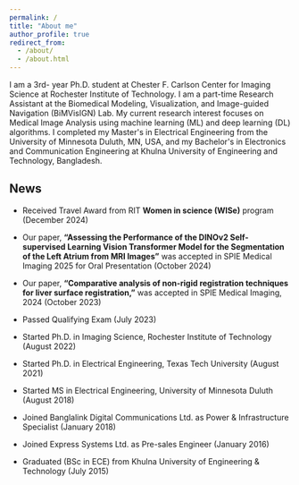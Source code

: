 ```yaml
---
permalink: /
title: "About me"
author_profile: true
redirect_from: 
  - /about/
  - /about.html
---
```

I am a 3rd- year Ph.D. student at Chester F. Carlson Center for Imaging Science at Rochester Institute of Technology. I am a part-time Research Assistant at the Biomedical Modeling, Visualization, and Image-guided Navigation (BiMVisIGN) Lab. My current research interest focuses on Medical Image Analysis using machine learning (ML) and deep learning (DL) algorithms. I completed my Master's in Electrical Engineering from the University of Minnesota Duluth, MN, USA, and my Bachelor's in Electronics and Communication Engineering at Khulna University of Engineering and Technology, Bangladesh.


## News ##

- Received Travel Award from RIT **Women in science (WISe)** program (December 2024)

- Our paper, **“Assessing the Performance of the DINOv2 Self-supervised Learning Vision Transformer Model for the Segmentation of the Left Atrium from MRI Images”** was accepted in SPIE Medical Imaging 2025 for Oral Presentation (October 2024)

- Our paper, **“Comparative analysis of non-rigid registration techniques for liver surface registration,”** was accepted in SPIE Medical Imaging, 2024 (October 2023)

- Passed Qualifying Exam (July 2023)

- Started Ph.D. in Imaging Science, Rochester Institute of Technology (August 2022)

- Started Ph.D. in Electrical Engineering, Texas Tech University (August 2021)

- Started MS in Electrical Engineering, University of Minnesota Duluth (August 2018)

- Joined Banglalink Digital Communications Ltd. as Power & Infrastructure Specialist (January 2018)

- Joined Express Systems Ltd. as Pre-sales Engineer (January 2016)

- Graduated (BSc in ECE) from Khulna University of Engineering & Technology (July 2015)

